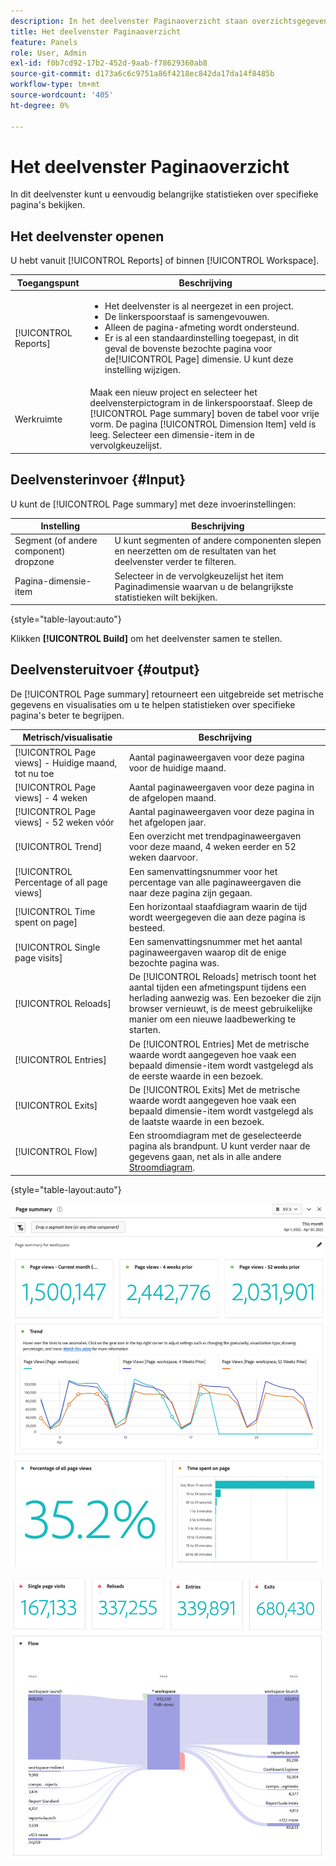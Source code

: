 ```yaml
---
description: In het deelvenster Paginaoverzicht staan overzichtsgegevens voor een door u gekozen pagina.
title: Het deelvenster Paginaoverzicht
feature: Panels
role: User, Admin
exl-id: f0b7cd92-17b2-452d-9aab-f78629360ab8
source-git-commit: d173a6c6c9751a86f4218ec842da17da14f8485b
workflow-type: tm+mt
source-wordcount: '405'
ht-degree: 0%

---
```


# Het deelvenster Paginaoverzicht

In dit deelvenster kunt u eenvoudig belangrijke statistieken over specifieke pagina&#39;s bekijken.

## Het deelvenster openen

U hebt vanuit [!UICONTROL Reports] of binnen [!UICONTROL Workspace].

| Toegangspunt | Beschrijving |
| --- | --- |
| [!UICONTROL Reports] | <ul><li>Het deelvenster is al neergezet in een project.</li><li>De linkerspoorstaaf is samengevouwen.</li><li>Alleen de pagina-afmeting wordt ondersteund.</li><li>Er is al een standaardinstelling toegepast, in dit geval de bovenste bezochte pagina voor de[!UICONTROL Page] dimensie. U kunt deze instelling wijzigen.</li></ul> |
| Werkruimte | Maak een nieuw project en selecteer het deelvensterpictogram in de linkerspoorstaaf. Sleep de [!UICONTROL Page summary] boven de tabel voor vrije vorm. De pagina [!UICONTROL Dimension Item] veld is leeg. Selecteer een dimensie-item in de vervolgkeuzelijst. |

## Deelvensterinvoer {#Input}

U kunt de [!UICONTROL Page summary] met deze invoerinstellingen:

| Instelling | Beschrijving |
| --- | --- |
| Segment (of andere component) dropzone | U kunt segmenten of andere componenten slepen en neerzetten om de resultaten van het deelvenster verder te filteren. |
| Pagina-dimensie-item | Selecteer in de vervolgkeuzelijst het item Paginadimensie waarvan u de belangrijkste statistieken wilt bekijken. |

{style="table-layout:auto"}

Klikken **[!UICONTROL Build]** om het deelvenster samen te stellen.

## Deelvensteruitvoer {#output}

De [!UICONTROL Page summary] retourneert een uitgebreide set metrische gegevens en visualisaties om u te helpen statistieken over specifieke pagina&#39;s beter te begrijpen.

| Metrisch/visualisatie | Beschrijving |
| --- | --- |
| [!UICONTROL Page views] - Huidige maand, tot nu toe | Aantal paginaweergaven voor deze pagina voor de huidige maand. |
| [!UICONTROL Page views] - 4 weken | Aantal paginaweergaven voor deze pagina in de afgelopen maand. |
| [!UICONTROL Page views] - 52 weken vóór | Aantal paginaweergaven voor deze pagina in het afgelopen jaar. |
| [!UICONTROL Trend] | Een overzicht met trendpaginaweergaven voor deze maand, 4 weken eerder en 52 weken daarvoor. |
| [!UICONTROL Percentage of all page views] | Een samenvattingsnummer voor het percentage van alle paginaweergaven die naar deze pagina zijn gegaan. |
| [!UICONTROL Time spent on page] | Een horizontaal staafdiagram waarin de tijd wordt weergegeven die aan deze pagina is besteed. |
| [!UICONTROL Single page visits] | Een samenvattingsnummer met het aantal paginaweergaven waarop dit de enige bezochte pagina was. |
| [!UICONTROL Reloads] | De [!UICONTROL Reloads] metrisch toont het aantal tijden een afmetingspunt tijdens een herlading aanwezig was. Een bezoeker die zijn browser vernieuwt, is de meest gebruikelijke manier om een nieuwe laadbewerking te starten. |
| [!UICONTROL Entries] | De [!UICONTROL Entries] Met de metrische waarde wordt aangegeven hoe vaak een bepaald dimensie-item wordt vastgelegd als de eerste waarde in een bezoek. |
| [!UICONTROL Exits] | De [!UICONTROL Exits] Met de metrische waarde wordt aangegeven hoe vaak een bepaald dimensie-item wordt vastgelegd als de laatste waarde in een bezoek. |
| [!UICONTROL Flow] | Een stroomdiagram met de geselecteerde pagina als brandpunt. U kunt verder naar de gegevens gaan, net als in alle andere [Stroomdiagram](/help/analyze/analysis-workspace/visualizations/c-flow/create-flow.md). |

{style="table-layout:auto"}

![Het deelvenster Paginaoverzicht](assets/page-sum1.png)

![Metriek en stroom](assets/page-sum2.png)
